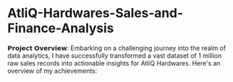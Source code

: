 # AtliQ-Hardwares-Sales-and-Finance-Analysis
𝗣𝗿𝗼𝗷𝗲𝗰𝘁 𝗢𝘃𝗲𝗿𝘃𝗶𝗲𝘄: Embarking on a challenging journey into the realm of data analytics, I have successfully transformed a vast dataset of 1 million raw sales records into actionable insights for AtliQ Hardwares. Here's an overview of my achievements:
